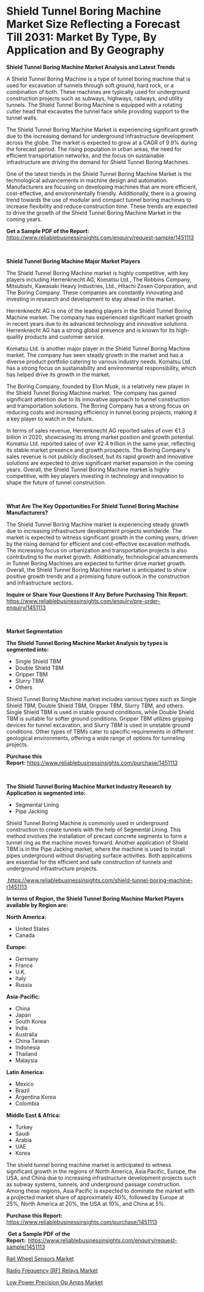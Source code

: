 <p><h1>Shield Tunnel Boring Machine Market Size Reflecting a Forecast Till 2031: Market By Type, By Application and By Geography</h1></p><p><strong>Shield Tunnel Boring Machine Market Analysis and Latest Trends</strong></p>
<p><p>A Shield Tunnel Boring Machine is a type of tunnel boring machine that is used for excavation of tunnels through soft ground, hard rock, or a combination of both. These machines are typically used for underground construction projects such as subways, highways, railways, and utility tunnels. The Shield Tunnel Boring Machine is equipped with a rotating cutter head that excavates the tunnel face while providing support to the tunnel walls.</p><p>The Shield Tunnel Boring Machine Market is experiencing significant growth due to the increasing demand for underground infrastructure development across the globe. The market is expected to grow at a CAGR of 9.9% during the forecast period. The rising population in urban areas, the need for efficient transportation networks, and the focus on sustainable infrastructure are driving the demand for Shield Tunnel Boring Machines.</p><p>One of the latest trends in the Shield Tunnel Boring Machine Market is the technological advancements in machine design and automation. Manufacturers are focusing on developing machines that are more efficient, cost-effective, and environmentally friendly. Additionally, there is a growing trend towards the use of modular and compact tunnel boring machines to increase flexibility and reduce construction time. These trends are expected to drive the growth of the Shield Tunnel Boring Machine Market in the coming years.</p></p>
<p><strong>Get a Sample PDF of the Report:&nbsp;</strong> <a href="https://www.reliablebusinessinsights.com/enquiry/request-sample/1451113">https://www.reliablebusinessinsights.com/enquiry/request-sample/1451113</a></p>
<p>&nbsp;</p>
<p><strong>Shield Tunnel Boring Machine Major Market Players</strong></p>
<p><p>The Shield Tunnel Boring Machine market is highly competitive, with key players including Herrenknecht AG, Komatsu Ltd., The Robbins Company, Mitsubishi, Kawasaki Heavy Industries, Ltd., Hitachi Zosen Corporation, and The Boring Company. These companies are constantly innovating and investing in research and development to stay ahead in the market.</p><p>Herrenknecht AG is one of the leading players in the Shield Tunnel Boring Machine market. The company has experienced significant market growth in recent years due to its advanced technology and innovative solutions. Herrenknecht AG has a strong global presence and is known for its high-quality products and customer service.</p><p>Komatsu Ltd. is another major player in the Shield Tunnel Boring Machine market. The company has seen steady growth in the market and has a diverse product portfolio catering to various industry needs. Komatsu Ltd. has a strong focus on sustainability and environmental responsibility, which has helped drive its growth in the market.</p><p>The Boring Company, founded by Elon Musk, is a relatively new player in the Shield Tunnel Boring Machine market. The company has gained significant attention due to its innovative approach to tunnel construction and transportation solutions. The Boring Company has a strong focus on reducing costs and increasing efficiency in tunnel boring projects, making it a key player to watch in the future.</p><p>In terms of sales revenue, Herrenknecht AG reported sales of over €1.3 billion in 2020, showcasing its strong market position and growth potential. Komatsu Ltd. reported sales of over ¥2.4 trillion in the same year, reflecting its stable market presence and growth prospects. The Boring Company's sales revenue is not publicly disclosed, but its rapid growth and innovative solutions are expected to drive significant market expansion in the coming years. Overall, the Shield Tunnel Boring Machine market is highly competitive, with key players investing in technology and innovation to shape the future of tunnel construction.</p></p>
<p>&nbsp;</p>
<p><strong>What Are The Key Opportunities For Shield Tunnel Boring Machine Manufacturers?</strong></p>
<p><p>The Shield Tunnel Boring Machine market is experiencing steady growth due to increasing infrastructure development projects worldwide. The market is expected to witness significant growth in the coming years, driven by the rising demand for efficient and cost-effective excavation methods. The increasing focus on urbanization and transportation projects is also contributing to the market growth. Additionally, technological advancements in Tunnel Boring Machines are expected to further drive market growth. Overall, the Shield Tunnel Boring Machine market is anticipated to show positive growth trends and a promising future outlook in the construction and infrastructure sectors.</p></p>
<p><strong>Inquire or Share Your Questions If Any Before Purchasing This Report:</strong> <a href="https://www.reliablebusinessinsights.com/enquiry/pre-order-enquiry/1451113">https://www.reliablebusinessinsights.com/enquiry/pre-order-enquiry/1451113</a></p>
<p>&nbsp;</p>
<p><strong>Market Segmentation</strong></p>
<p><strong>The Shield Tunnel Boring Machine Market Analysis by types is segmented into:</strong></p>
<p><ul><li>Single Shield TBM</li><li>Double Shield TBM</li><li>Gripper TBM</li><li>Slurry TBM</li><li>Others</li></ul></p>
<p><p>Shield Tunnel Boring Machine market includes various types such as Single Shield TBM, Double Shield TBM, Gripper TBM, Slurry TBM, and others. Single Shield TBM is used in stable ground conditions, while Double Shield TBM is suitable for softer ground conditions. Gripper TBM utilizes gripping devices for tunnel excavation, and Slurry TBM is used in unstable ground conditions. Other types of TBMs cater to specific requirements in different geological environments, offering a wide range of options for tunneling projects.</p></p>
<p><strong>Purchase this Report:&nbsp;</strong><a href="https://www.reliablebusinessinsights.com/purchase/1451113">https://www.reliablebusinessinsights.com/purchase/1451113</a></p>
<p>&nbsp;</p>
<p><strong>The Shield Tunnel Boring Machine Market Industry Research by Application is segmented into:</strong></p>
<p><ul><li>Segmental Lining</li><li>Pipe Jacking</li></ul></p>
<p><p>Shield Tunnel Boring Machine is commonly used in underground construction to create tunnels with the help of Segmental Lining. This method involves the installation of precast concrete segments to form a tunnel ring as the machine moves forward. Another application of Shield TBM is in the Pipe Jacking market, where the machine is used to install pipes underground without disrupting surface activities. Both applications are essential for the efficient and safe construction of tunnels and underground infrastructure projects.</p></p>
<p><a href="https://www.reliablebusinessinsights.com/shield-tunnel-boring-machine-r1451113">&nbsp;https://www.reliablebusinessinsights.com/shield-tunnel-boring-machine-r1451113</a></p>
<p><strong>In terms of Region, the Shield Tunnel Boring Machine Market Players available by Region are:</strong></p>
<p>
    <p> <strong> North America: </strong>
        <ul>
            <li>United States</li>
            <li>Canada</li>
        </ul>
        </p> 
    <p> <strong> Europe: </strong>
        <ul>
            <li>Germany</li>
            <li>France</li>
            <li>U.K.</li>
            <li>Italy</li>
            <li>Russia</li>
        </ul>
        </p> 
    <p> <strong> Asia-Pacific: </strong>
        <ul>
            <li>China</li>
            <li>Japan</li>
            <li>South Korea</li>
            <li>India</li>
            <li>Australia</li>
            <li>China Taiwan</li>
            <li>Indonesia</li>
            <li>Thailand</li>
            <li>Malaysia</li>
        </ul>
        </p> 
    <p> <strong> Latin America: </strong>
        <ul>
            <li>Mexico</li>
            <li>Brazil</li>
            <li>Argentina Korea</li>
            <li>Colombia</li>
        </ul>
        </p> 
    <p> <strong> Middle East & Africa: </strong>
        <ul>
            <li>Turkey</li>
            <li>Saudi</li>
            <li>Arabia</li>
            <li>UAE</li>
            <li>Korea</li>
        </ul>
    </p>
    </p>
<p><p>The shield tunnel boring machine market is anticipated to witness significant growth in the regions of North America, Asia Pacific, Europe, the USA, and China due to increasing infrastructure development projects such as subway systems, tunnels, and underground passage construction. Among these regions, Asia Pacific is expected to dominate the market with a projected market share of approximately 40%, followed by Europe at 25%, North America at 20%, the USA at 10%, and China at 5%.</p></p>
<p><strong>Purchase this Report: </strong><a href="https://www.reliablebusinessinsights.com/purchase/1451113">https://www.reliablebusinessinsights.com/purchase/1451113</a></p>
<p>&nbsp;<strong>Get a Sample PDF of the Report:&nbsp;&nbsp;</strong><a href="https://www.reliablebusinessinsights.com/enquiry/request-sample/1451113">https://www.reliablebusinessinsights.com/enquiry/request-sample/1451113</a></p>
<p><strong></strong></p>
<p><p><a href="https://github.com/EdwarWatkinXXdd/Market-Research-Report-List-1/blob/main/rail-wheel-sensors-market.md">Rail Wheel Sensors Market</a></p><p><a href="https://github.com/LoganChynna/Market-Research-Report-List-1/blob/main/radio-frequency-rf-relays-market.md">Radio Frequency (RF) Relays Market</a></p><p><a href="https://github.com/hzxpgedq27/Market-Research-Report-List-1/blob/main/low-power-precision-op-amps-market.md">Low Power Precision Op Amps Market</a></p></p>